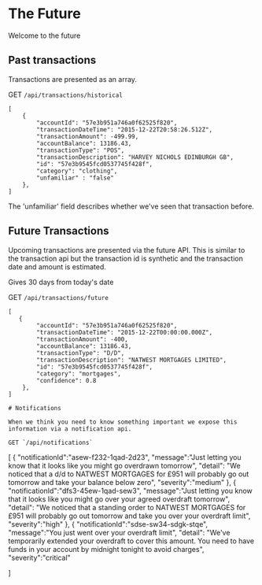 # The Future
Welcome to the future
## Past transactions
Transactions are presented as an array.

GET `/api/transactions/historical`

```
[
    {
        "accountId": "57e3b951a746a0f62525f820",
        "transactionDateTime": "2015-12-22T20:58:26.512Z",
        "transactionAmount": -499.99,
        "accountBalance": 13186.43,
        "transactionType": "POS",
        "transactionDescription": "HARVEY NICHOLS EDINBURGH GB",
        "id": "57e3b9545fcd0537745f428f",
        "category": "clothing",
        "unfamiliar" : "false"
    },
]
```

The 'unfamiliar' field describes whether we've seen that transaction before.

## Future Transactions
Upcoming transactions are presented via the future API. This is similar to the transaction api but the transaction id is synthetic and the transaction date and amount is estimated.

Gives 30 days from today's date

GET `/api/transactions/future`

```
[
   {
        "accountId": "57e3b951a746a0f62525f820",
        "transactionDateTime": "2015-12-22T00:00:00.000Z",
        "transactionAmount": -400,
        "accountBalance": 13186.43,
        "transactionType": "D/D",
        "transactionDescription": "NATWEST MORTGAGES LIMITED",
        "id": "57e3b9545fcd0537745f428f",
        "category": "mortgages",
        "confidence": 0.8
    },
]

# Notifications

When we think you need to know something important we expose this information via a notification api.

GET `/api/notifications`

```
 [
    {
        "notificationId":"asew-f232-1qad-2d23",
        "message":"Just letting you know that it looks like you might go overdrawn tomorrow",
        "detail": "We noticed that a d/d to NATWEST MORTGAGES for £951 will probably go out tomorrow and take your balance below zero",
        "severity":"medium"
    },
    {
        "notificationId":"dfs3-45ew-1qad-sew3",
        "message":"Just letting you know that it looks like you might go over your agreed overdraft tomorrow",
        "detail": "We noticed that a standing order to NATWEST MORTGAGES for £951 will probably go out tomorrow and take you over your overdraft limit",
        "severity":"high"
    },
    {
        "notificationId":"sdse-sw34-sdgk-stqe",
        "message":"You just went over your overdraft limit",
        "detail": "We've temporarily extended your overdraft to cover this amount. You need to have funds in your account by midnight tonight to avoid charges",
        "severity":"critical"

 ]
```
